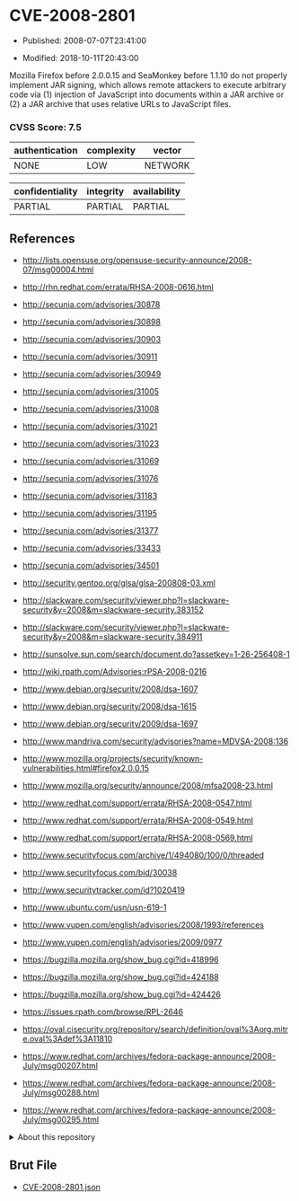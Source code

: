 # CVE-2008-2801

- Published: 2008-07-07T23:41:00

- Modified: 2018-10-11T20:43:00

Mozilla Firefox before 2.0.0.15 and SeaMonkey before 1.1.10 do not properly implement JAR signing, which allows remote attackers to execute arbitrary code via (1) injection of JavaScript into documents within a JAR archive or (2) a JAR archive that uses relative URLs to JavaScript files.

### CVSS Score: **7.5**

| authentication | complexity | vector |
| --- | --- | --- |
| NONE | LOW | NETWORK |

| confidentiality | integrity | availability |
| --- | --- | --- |
| PARTIAL | PARTIAL | PARTIAL |

## References

* http://lists.opensuse.org/opensuse-security-announce/2008-07/msg00004.html

* http://rhn.redhat.com/errata/RHSA-2008-0616.html

* http://secunia.com/advisories/30878

* http://secunia.com/advisories/30898

* http://secunia.com/advisories/30903

* http://secunia.com/advisories/30911

* http://secunia.com/advisories/30949

* http://secunia.com/advisories/31005

* http://secunia.com/advisories/31008

* http://secunia.com/advisories/31021

* http://secunia.com/advisories/31023

* http://secunia.com/advisories/31069

* http://secunia.com/advisories/31076

* http://secunia.com/advisories/31183

* http://secunia.com/advisories/31195

* http://secunia.com/advisories/31377

* http://secunia.com/advisories/33433

* http://secunia.com/advisories/34501

* http://security.gentoo.org/glsa/glsa-200808-03.xml

* http://slackware.com/security/viewer.php?l=slackware-security&y=2008&m=slackware-security.383152

* http://slackware.com/security/viewer.php?l=slackware-security&y=2008&m=slackware-security.384911

* http://sunsolve.sun.com/search/document.do?assetkey=1-26-256408-1

* http://wiki.rpath.com/Advisories:rPSA-2008-0216

* http://www.debian.org/security/2008/dsa-1607

* http://www.debian.org/security/2008/dsa-1615

* http://www.debian.org/security/2009/dsa-1697

* http://www.mandriva.com/security/advisories?name=MDVSA-2008:136

* http://www.mozilla.org/projects/security/known-vulnerabilities.html#firefox2.0.0.15

* http://www.mozilla.org/security/announce/2008/mfsa2008-23.html

* http://www.redhat.com/support/errata/RHSA-2008-0547.html

* http://www.redhat.com/support/errata/RHSA-2008-0549.html

* http://www.redhat.com/support/errata/RHSA-2008-0569.html

* http://www.securityfocus.com/archive/1/494080/100/0/threaded

* http://www.securityfocus.com/bid/30038

* http://www.securitytracker.com/id?1020419

* http://www.ubuntu.com/usn/usn-619-1

* http://www.vupen.com/english/advisories/2008/1993/references

* http://www.vupen.com/english/advisories/2009/0977

* https://bugzilla.mozilla.org/show_bug.cgi?id=418996

* https://bugzilla.mozilla.org/show_bug.cgi?id=424188

* https://bugzilla.mozilla.org/show_bug.cgi?id=424426

* https://issues.rpath.com/browse/RPL-2646

* https://oval.cisecurity.org/repository/search/definition/oval%3Aorg.mitre.oval%3Adef%3A11810

* https://www.redhat.com/archives/fedora-package-announce/2008-July/msg00207.html

* https://www.redhat.com/archives/fedora-package-announce/2008-July/msg00288.html

* https://www.redhat.com/archives/fedora-package-announce/2008-July/msg00295.html

<details>
<summary>About this repository</summary> 

  This repository is part of the project [Live Hack CVE](https://github.com/Live-Hack-CVE). Main website can be found [www.live-hack.org](https://www.live-hack.org) 
  
  Made by [Sn0wAlice](https://github.com/Sn0wAlice) for the people that care about security and need to have a feed of the latest CVEs. Hope you enjoy it, don't forget to star the repo and follow me on [Twitter](https://twitter.com/Sn0wAlice) and [Github](https://github.com/Sn0wAlice). And that is my [personnal website](https://www.alice-snow.me/)

  - [Home Page](https://github.com/Live-Hack-CVE)
  - [Framework](https://github.com/Live-Hack-CVE/cve-framework)
  - [CVE database](https://github.com/Live-Hack-CVE/full_database)
  - [Changelog](https://github.com/Live-Hack-CVE/Changelog)
</details>

## Brut File

* [CVE-2008-2801.json](https://raw.githubusercontent.com/Live-Hack-CVE/full_database/main/cves/2008/CVE-2008-2801.json)

